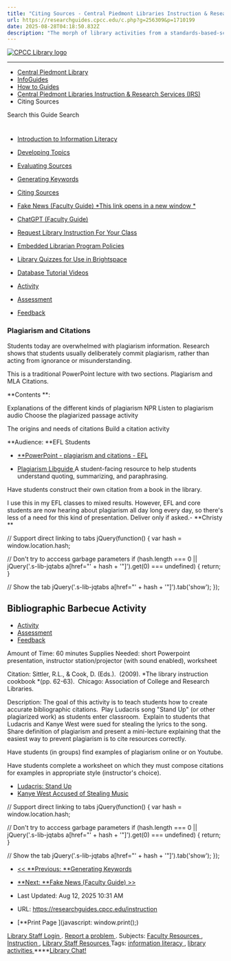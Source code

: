 ```yaml
---
title: "Citing Sources - Central Piedmont Libraries Instruction & Research Services (IRS) - InfoGuides at Central Piedmont Community College"
url: https://researchguides.cpcc.edu/c.php?g=256309&p=1710199
date: 2025-08-28T04:18:50.832Z
description: "The morph of library activities from a standards-based-scheme to a framework."
---
```


[![CPCC Library logo](https://libapps.s3.amazonaws.com/sites/229/banner/CP_Primary-CC_4c_300px.jpg)](https://www.cpcc.edu/academics/library)

---

- [Central Piedmont Library ](https://www.cpcc.edu/academics/library)
- [InfoGuides ](https://researchguides.cpcc.edu/)
- [How to Guides ](https://researchguides.cpcc.edu/howto)
- [Central Piedmont Libraries Instruction & Research Services (IRS) ](https://researchguides.cpcc.edu/instruction)
- Citing Sources 

Search this Guide Search 

# 

- [Introduction to Information Literacy ](https://researchguides.cpcc.edu/instruction/information-literacy)
- [Developing Topics ](https://researchguides.cpcc.edu/c.php?g=256309&p=1710186)
- [Evaluating Sources ](https://researchguides.cpcc.edu/c.php?g=256309&p=1710194)
- [Generating Keywords ](https://researchguides.cpcc.edu/c.php?g=256309&p=1710189)
- [Citing Sources ](https://researchguides.cpcc.edu/c.php?g=256309&p=1710199)
- [Fake News (Faculty Guide) *This link opens in a new window *](https://researchguides.cpcc.edu/fakenews)
- [ChatGPT (Faculty Guide) ](https://researchguides.cpcc.edu/fakenews/chatgpt)
- [Request Library Instruction For Your Class ](https://www.cpcc.edu/academics/library/faculty-and-staff-resources)
- [Embedded Librarian Program Policies ](https://researchguides.cpcc.edu/instruction/embedded-librarian-program)
- [Library Quizzes for Use in Brightspace ](https://researchguides.cpcc.edu/c.php?g=256309&p=9815814)
- [Database Tutorial Videos ](https://researchguides.cpcc.edu/cpcclibrarytutorials)

- [Activity ](#s-lib-ctab-17029336-0)
- [Assessment ](#s-lib-ctab-17029336-1)
- [Feedback ](#s-lib-ctab-17029336-2)

### Plagiarism and Citations 

Students today are overwhelmed with plagiarism information. Research shows that students usually deliberately commit plagiarism, rather than acting from ignorance or misunderstanding. 

This is a traditional PowerPoint lecture with two sections. Plagiarism and MLA Citations. 

**Contents **: 

Explanations of the different kinds of plagiarism 
NPR Listen to plagiarism audio 
Choose the plagiarized passage activity 

The origins and needs of citations 
Build a citation activity 

**Audience: **EFL Students 

- [**PowerPoint - plagiarism and citations - EFL ](https://researchguides.cpcc.edu/ld.php?content_id=37486834)

- [Plagiarism Libguide ](https://researchguides.cpcc.edu/plagiarism)A student-facing resource to help students understand quoting, summarizing, and paraphrasing. 

Have students construct their own citation from a book in the library. 

I use this in my EFL classes to mixed results. However, EFL and core students are now hearing about plagiarism all day long every day, so there's less of a need for this kind of presentation. Deliver only if asked.- **Christy **

// Support direct linking to tabs
 jQuery(function() {
 var hash = window.location.hash;

 // Don't try to acccess garbage parameters
 if (hash.length === 0 || jQuery('.s-lib-jqtabs a[href="' + hash + '"]').get(0) === undefined) {
 return;
 }

 // Show the tab
 jQuery('.s-lib-jqtabs a[href="' + hash + '"]').tab('show');
 }); 

## Bibliographic Barbecue Activity 

- [Activity ](#s-lib-ctab-5214008-0)
- [Assessment ](#s-lib-ctab-5214008-1)
- [Feedback ](#s-lib-ctab-5214008-2)

Amount of Time: 60 minutes 
Supplies Needed: short Powerpoint presentation, instructor station/projector (with sound enabled), worksheet 

Citation: Sittler, R.L., & Cook, D. (Eds.).  (2009). *The library instruction cookbook *(pp. 62-63).  Chicago: Association of College and Research Libraries. 

Description: The goal of this activity is to teach students how to create accurate bibliographic citations.  Play Ludacris song "Stand Up" (or other plagiarized work) as students enter classroom.  Explain to students that Ludacris and Kanye West were sued for stealing the lyrics to the song.  Share definition of plagiarism and present a mini-lecture explaining that the easiest way to prevent plagiarism is to cite resources correctly. 

Have students (in groups) find examples of plagiarism online or on Youtube. 

Have students complete a worksheet on which they must compose citations for examples in appropriate style (instructor's choice). 

- [Ludacris: Stand Up ](https://www.youtube.com/watch?v=jsJ-OSpmYRE&feature=player_embedded)
- [Kanye West Accused of Stealing Music ](https://web.archive.org/web/20221027193003/https://www.nme.com/news/music/kanye-west-902-1356557)

// Support direct linking to tabs
 jQuery(function() {
 var hash = window.location.hash;

 // Don't try to acccess garbage parameters
 if (hash.length === 0 || jQuery('.s-lib-jqtabs a[href="' + hash + '"]').get(0) === undefined) {
 return;
 }

 // Show the tab
 jQuery('.s-lib-jqtabs a[href="' + hash + '"]').tab('show');
 }); 

- [<< **Previous: **Generating Keywords ](https://researchguides.cpcc.edu/c.php?g=256309&p=1710189)
- [**Next: **Fake News (Faculty Guide) >> ](https://researchguides.cpcc.edu/c.php?g=256309&p=5494749)

- Last Updated: Aug 12, 2025 10:31 AM 
- URL: https://researchguides.cpcc.edu/instruction 
- [**Print Page ](javascript: window.print();)

[Library Staff Login ](https://cpcc.libapps.com/libapps/login.php?site_id=229&target64=L2xpYmd1aWRlcy9hZG1pbl9jLnBocD9nPTI1NjMwOSZwPTE3MTAxOTk=). [Report a problem ](mailto:denise.keating@cpcc.edu). Subjects: [Faculty Resources ](https://researchguides.cpcc.edu/sb.php?subject_id=61717), [Instruction ](https://researchguides.cpcc.edu/sb.php?subject_id=61719), [Library Staff Resources ](https://researchguides.cpcc.edu/sb.php?subject_id=24366)Tags: [information literacy ](https://researchguides.cpcc.edu/srch.php?tag=information+literacy&default_lg=1), [library activities ](https://researchguides.cpcc.edu/srch.php?tag=library+activities&default_lg=1)****[Library Chat! ](#)